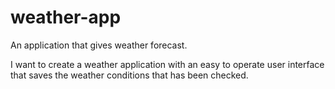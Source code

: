 # weather-app
An application that gives weather forecast. 

I want to create a weather application with an 
easy to operate user interface that saves the weather conditions 
that has been checked. 

